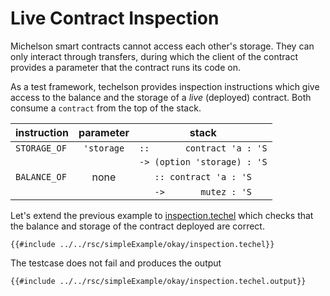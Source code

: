 # Live Contract Inspection

Michelson smart contracts cannot access each other's storage. They can only interact through
transfers, during which the client of the contract provides a parameter that the contract runs its
code on.

As a test framework, techelson provides inspection instructions which give access to the balance
and the storage of a *live* (deployed) contract. Both consume a `contract` from the top of the
stack.

| instruction | parameter | stack |
|:---|:---:|:---:|
| `STORAGE_OF` | `'storage` | `::       contract 'a : 'S` |
|              |            | `-> (option 'storage) : 'S` |
| `BALANCE_OF` | none       | `:: contract 'a : 'S` |
|              |            | `->       mutez : 'S` |

Let's extend the previous example to [inspection.techel] which checks that the balance and storage
of the contract deployed are correct.

```mic,ignore
{{#include ../../rsc/simpleExample/okay/inspection.techel}}
```

The testcase does not fail and produces the output

```
{{#include ../../rsc/simpleExample/okay/inspection.techel.output}}
```

[inspection.techel]: ../../rsc/simpleExample/okay/inspection.techel (The Inspection testcase)